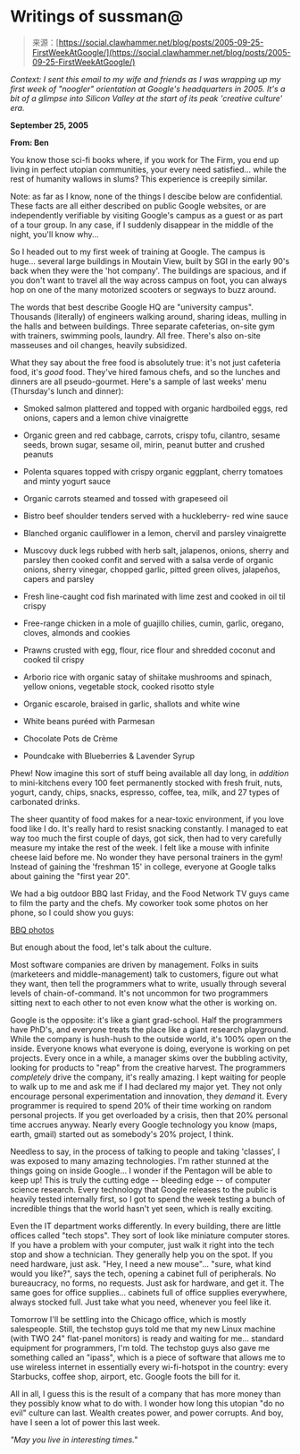 <!--yml
category: 未分类
date: 2024-05-27 14:53:25
-->

# Writings of sussman@

> 来源：[https://social.clawhammer.net/blog/posts/2005-09-25-FirstWeekAtGoogle/](https://social.clawhammer.net/blog/posts/2005-09-25-FirstWeekAtGoogle/)

<main>

*Context: I sent this email to my wife and friends as I was wrapping up my first week of "noogler" orientation at Google's headquarters in 2005\. It's a bit of a glimpse into Silicon Valley at the start of its peak 'creative culture' era.*

**September 25, 2005**

**From: Ben**

You know those sci-fi books where, if you work for The Firm, you end up living in perfect utopian communities, your every need satisfied... while the rest of humanity wallows in slums? This experience is creepily similar.

Note: as far as I know, none of the things I descibe below are confidential. These facts are all either described on public Google websites, or are independently verifiable by visiting Google's campus as a guest or as part of a tour group. In any case, if I suddenly disappear in the middle of the night, you'll know why...

So I headed out to my first week of training at Google. The campus is huge... several large buildings in Moutain View, built by SGI in the early 90's back when they were the 'hot company'. The buildings are spacious, and if you don't want to travel all the way across campus on foot, you can always hop on one of the many motorized scooters or segways to buzz around.

The words that best describe Google HQ are "university campus". Thousands (literally) of engineers walking around, sharing ideas, mulling in the halls and between buildings. Three separate cafeterias, on-site gym with trainers, swimming pools, laundry. All free. There's also on-site masseuses and oil changes, heavily subsidized.

What they say about the free food is absolutely true: it's not just cafeteria food, it's *good* food. They've hired famous chefs, and so the lunches and dinners are all pseudo-gourmet. Here's a sample of last weeks' menu (Thursday's lunch and dinner):

*   Smoked salmon plattered and topped with organic hardboiled eggs, red onions, capers and a lemon chive vinaigrette

*   Organic green and red cabbage, carrots, crispy tofu, cilantro, sesame seeds, brown sugar, sesame oil, mirin, peanut butter and crushed peanuts

*   Polenta squares topped with crispy organic eggplant, cherry tomatoes and minty yogurt sauce

*   Organic carrots steamed and tossed with grapeseed oil

*   Bistro beef shoulder tenders served with a huckleberry- red wine sauce

*   Blanched organic cauliflower in a lemon, chervil and parsley vinaigrette

*   Muscovy duck legs rubbed with herb salt, jalapenos, onions, sherry and parsley then cooked confit and served with a salsa verde of organic onions, sherry vinegar, chopped garlic, pitted green olives, jalapeños, capers and parsley

*   Fresh line-caught cod fish marinated with lime zest and cooked in oil til crispy

*   Free-range chicken in a mole of guajillo chilies, cumin, garlic, oregano, cloves, almonds and cookies

*   Prawns crusted with egg, flour, rice flour and shredded coconut and cooked til crispy

*   Arborio rice with organic satay of shiitake mushrooms and spinach, yellow onions, vegetable stock, cooked risotto style

*   Organic escarole, braised in garlic, shallots and white wine

*   White beans puréed with Parmesan

*   Chocolate Pots de Crème

*   Poundcake with Blueberries & Lavender Syrup

Phew! Now imagine this sort of stuff being available all day long, in *addition* to mini-kitchens every 100 feet permanently stocked with fresh fruit, nuts, yogurt, candy, chips, snacks, espresso, coffee, tea, milk, and 27 types of carbonated drinks.

The sheer quantity of food makes for a near-toxic environment, if you love food like I do. It's really hard to resist snacking constantly. I managed to eat way too much the first couple of days, got sick, then had to very carefully measure my intake the rest of the week. I felt like a mouse with infinite cheese laid before me. No wonder they have personal trainers in the gym! Instead of gaining the 'freshman 15' in college, everyone at Google talks about gaining the "first year 20".

We had a big outdoor BBQ last Friday, and the Food Network TV guys came to film the party and the chefs. My coworker took some photos on her phone, so I could show you guys:

[BBQ photos](http://www.flickr.com/photos/kmonkeyjam/tags/google)

But enough about the food, let's talk about the culture.

Most software companies are driven by management. Folks in suits (marketeers and middle-management) talk to customers, figure out what they want, then tell the programmers what to write, usually through several levels of chain-of-command. It's not uncommon for two programmers sitting next to each other to not even know what the other is working on.

Google is the opposite: it's like a giant grad-school. Half the programmers have PhD's, and everyone treats the place like a giant research playground. While the company is hush-hush to the outside world, it's 100% open on the inside. Everyone knows what everyone is doing, everyone is working on pet projects. Every once in a while, a manager skims over the bubbling activity, looking for products to "reap" from the creative harvest. The programmers *completely* drive the company, it's really amazing. I kept waiting for people to walk up to me and ask me if I had declared my major yet. They not only encourage personal experimentation and innovation, they *demand* it. Every programmer is required to spend 20% of their time working on random personal projects. If you get overloaded by a crisis, then that 20% personal time accrues anyway. Nearly every Google technology you know (maps, earth, gmail) started out as somebody's 20% project, I think.

Needless to say, in the process of talking to people and taking 'classes', I was exposed to many amazing technologies. I'm rather stunned at the things going on inside Google... I wonder if the Pentagon will be able to keep up! This is truly the cutting edge -- bleeding edge -- of computer science research. Every technology that Google releases to the public is heavily tested internally first, so I got to spend the week testing a bunch of incredible things that the world hasn't yet seen, which is really exciting.

Even the IT department works differently. In every building, there are little offices called "tech stops". They sort of look like miniature computer stores. If you have a problem with your computer, just walk it right into the tech stop and show a technician. They generally help you on the spot. If you need hardware, just ask. "Hey, I need a new mouse"... "sure, what kind would you like?", says the tech, opening a cabinet full of peripherals. No bureaucracy, no forms, no requests. Just ask for hardware, and get it. The same goes for office supplies... cabinets full of office supplies everywhere, always stocked full. Just take what you need, whenever you feel like it.

Tomorrow I'll be settling into the Chicago office, which is mostly salespeople. Still, the techstop guys told me that my new Linux machine (with TWO 24" flat-panel monitors) is ready and waiting for me... standard equipment for programmers, I'm told. The techstop guys also gave me something called an "ipass", which is a piece of software that allows me to use wireless internet in essentially every wi-fi-hotspot in the country: every Starbucks, coffee shop, airport, etc. Google foots the bill for it.

All in all, I guess this is the result of a company that has more money than they possibly know what to do with. I wonder how long this utopian "do no evil" culture can last. Wealth creates power, and power corrupts. And boy, have I seen a lot of power this last week.

*"May you live in interesting times."*

</main>